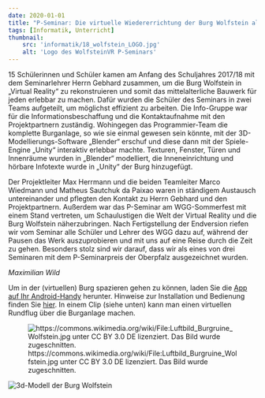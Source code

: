 ```yaml
---
date: 2020-01-01
title: "P-Seminar: Die virtuelle Wiedererrichtung der Burg Wolfstein als erlebbare Welt für Virtual-Reality Brillen"
tags: [Informatik, Unterricht]
thumbnail: 
    src: 'informatik/18_wolfstein_LOGO.jpg'
    alt: 'Logo des WolfsteinVR P-Seminars'
---
```


15 Schülerinnen und Schüler kamen am Anfang des Schuljahres 2017/18 mit dem Seminarlehrer Herrn Gebhard zusammen, um die Burg Wolfstein in „Virtual Reality“ zu rekonstruieren und somit das mittelalterliche Bauwerk für jeden erlebbar zu machen. Dafür wurden die Schüler des Seminars in zwei Teams aufgeteilt, um möglichst effizient zu arbeiten. Die Info-Gruppe war für die Informationsbeschaffung und die Kontaktaufnahme mit den Projektpartnern zuständig. Wohingegen das Programmier-Team die komplette Burganlage, so wie sie einmal gewesen sein könnte, mit der 3D-Modellierungs-Software „Blender“ erschuf und diese dann mit der Spiele-Engine „Unity“ interaktiv erlebbar machte. Texturen, Fenster, Türen und Innenräume wurden in „Blender“ modelliert, die Inneneinrichtung und hörbare Infotexte wurde in „Unity“ der Burg hinzugefügt.
    

Der Projektleiter Max Herrmann und die beiden Teamleiter Marco Wiedmann und Matheus Sautchuk da Paixao waren in ständigem Austausch untereinander und pflegten den Kontakt zu Herrn Gebhard und den Projektpartnern. Außerdem war das P-Seminar am WGG-Sommerfest mit einem Stand vertreten, um Schaulustigen die Welt der Virtual Reality und die Burg Wolfstein näherzubringen. Nach Fertigstellung der Endversion riefen wir vom Seminar alle Schüler und Lehrer des WGG dazu auf, während der Pausen das Werk auszuprobieren und mit uns auf eine Reise durch die Zeit zu gehen. Besonders stolz sind wir darauf, dass wir als eines von drei Seminaren mit dem P-Seminarpreis der Oberpfalz ausgezeichnet wurden.
    
*Maximilian Wild*


<p>Um in der (virtuellen) Burg spazieren gehen zu können, laden Sie die <a href="/documents/WolfsteinVR_1_0.apk" target="_blank"> App auf Ihr Android-Handy</a> herunter. Hinweise zur Installation und Bedienung finden Sie <a href="/documents/WVRanleitung.pdf" target="_blank">hier</a>. In einem Clip (siehe unten) kann man einen virtuellen Rundflug über die Burganlage machen.
<!-- youtube fehlt -->
<figure>
    <img src="/images/informatik/18wolfsteinVR_LB.jpg" alt="https://commons.wikimedia.org/wiki/File:Luftbild_Burgruine_Wolfstein.jpg unter CC BY 3.0 DE lizenziert. Das Bild wurde zugeschnitten.">
    <figcaption>https://commons.wikimedia.org/wiki/File:Luftbild_Burgruine_Wolfstein.jpg unter CC BY 3.0 DE lizenziert. Das Bild wurde zugeschnitten.</figcaption>
</figure>
<img src="/images/informatik/18wolfsteinVR_VR.jpg" alt="3d-Modell der Burg Wolfstein">